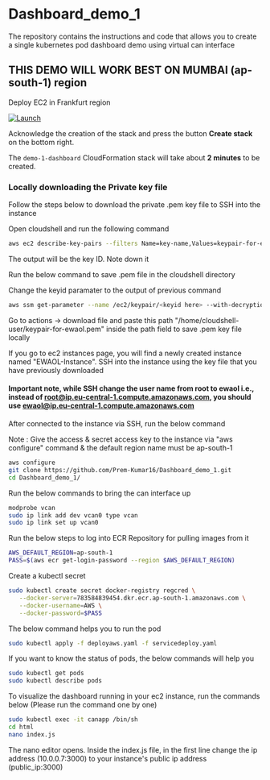 # Dashboard_demo_1

The repository contains the instructions and code that allows you to create a single kubernetes pod dashboard demo using virtual can interface

## THIS DEMO WILL WORK BEST ON MUMBAI (ap-south-1) region

Deploy EC2 in Frankfurt region

[![Launch](https://samdengler.github.io/cloudformation-launch-stack-button-svg/images/eu-central-1.svg)](https://ap-south-1.console.aws.amazon.com/cloudformation/home?region=ap-south-1#/stacks/quickcreate?templateURL=https%3A%2F%2Fs3.ap-south-1.amazonaws.com%2Fcf-templates-fui01m96flo3-ap-south-1%2F2023-06-12T102342.059Z33r-demo-1-dashboard-ec2-template.yml&stackName=demo-1-dashboard)

Acknowledge the creation of the stack and press the button **Create stack** on the bottom right. 

The ```demo-1-dashboard``` CloudFormation stack will take about **2 minutes** to be created.

### Locally downloading the Private key file

Follow the steps below to download the private .pem key file to SSH into the instance

Open cloudshell and run the following command

```sh 
aws ec2 describe-key-pairs --filters Name=key-name,Values=keypair-for-ewaol --query KeyPairs[*].KeyPairId --output text
```

The output will be the key ID. Note down it

Run the below command to save .pem file in the cloudshell directory

Change the keyid paramater to the output of previous command

```sh
aws ssm get-parameter --name /ec2/keypair/<keyid here> --with-decryption --query Parameter.Value --output text > keypair-for-ewaol.pem
```

Go to actions -> download file and paste this path "/home/cloudshell-user/keypair-for-ewaol.pem" inside the path field to save .pem key file locally

If you go to ec2 instances page, you will find a newly created instance named "EWAOL-Instance". SSH into the instance using the key file  that you have previously downloaded

#### Important note, while SSH change the user name from root to ewaol i.e., instead of root@ip.eu-central-1.compute.amazonaws.com, you should use ewaol@ip.eu-central-1.compute.amazonaws.com

After connected to the instance via SSH, run the below command 

Note : Give the access & secret access key to the instance via "aws configure" command & the default region name must be ap-south-1

```sh
aws configure
git clone https://github.com/Prem-Kumar16/Dashboard_demo_1.git
cd Dashboard_demo_1/
```
Run the below commands to bring the can interface up

```sh
modprobe vcan
sudo ip link add dev vcan0 type vcan
sudo ip link set up vcan0
```

Run the below steps to log into ECR Repository for pulling images from it

```sh
AWS_DEFAULT_REGION=ap-south-1
PASS=$(aws ecr get-login-password --region $AWS_DEFAULT_REGION)
```

Create a kubectl secret 

```sh
sudo kubectl create secret docker-registry regcred \
   --docker-server=783584839454.dkr.ecr.ap-south-1.amazonaws.com \
   --docker-username=AWS \
   --docker-password=$PASS
```

The below command helps you to run the pod

```sh
sudo kubectl apply -f deployaws.yaml -f servicedeploy.yaml
```

If you want to know the status of pods, the below commands will help you

```sh
sudo kubectl get pods
sudo kubectl describe pods
```

To visualize the dashboard running in your ec2 instance, run the commands below (Please run the command one by one) 

```sh
sudo kubectl exec -it canapp /bin/sh
cd html
nano index.js
```

The nano editor opens. Inside the index.js file, in the first line change the ip address (10.0.0.7:3000) to your instance's public ip address (public_ip:3000)
